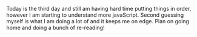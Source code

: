 Today is the third day and still am having hard time putting things in order, however I am starting to understand more javaScript. Second guessing myself is what I am doing a lot of and it keeps me on edge. Plan on going home and doing a bunch of re-reading!